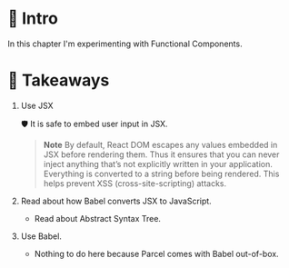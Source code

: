 # 🔰 Intro

In this chapter I'm experimenting with Functional Components.

# 🥡 Takeaways

1.  Use JSX

    🛡️ It is safe to embed user input in JSX.

    > **Note**
    > By default, React DOM escapes any values embedded in JSX before rendering them. Thus it ensures that you can never inject anything that’s not explicitly written in your application. Everything is converted to a string before being rendered. This helps prevent XSS (cross-site-scripting) attacks.

2.  Read about how Babel converts JSX to JavaScript.

    - Read about Abstract Syntax Tree.

3.  Use Babel.
    - Nothing to do here because Parcel comes with Babel out-of-box.
